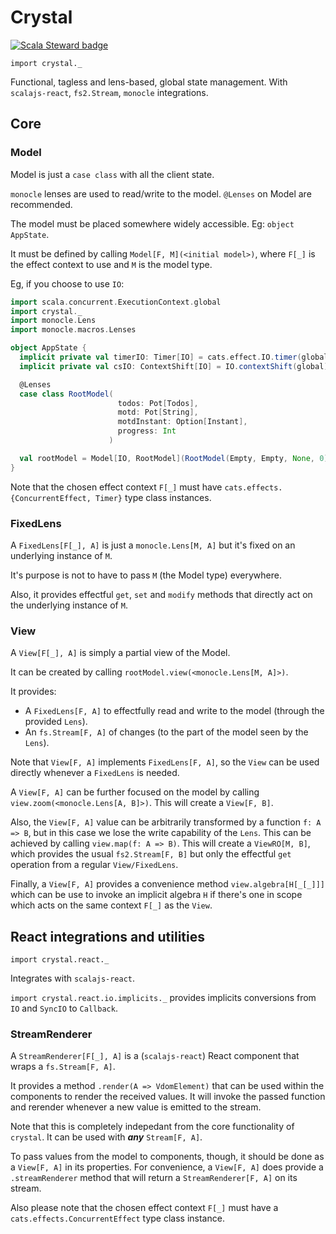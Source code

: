 # Crystal

[![Scala Steward badge](https://img.shields.io/badge/Scala_Steward-helping-blue.svg?style=flat&logo=data:image/png;base64,iVBORw0KGgoAAAANSUhEUgAAAA4AAAAQCAMAAAARSr4IAAAAVFBMVEUAAACHjojlOy5NWlrKzcYRKjGFjIbp293YycuLa3pYY2LSqql4f3pCUFTgSjNodYRmcXUsPD/NTTbjRS+2jomhgnzNc223cGvZS0HaSD0XLjbaSjElhIr+AAAAAXRSTlMAQObYZgAAAHlJREFUCNdNyosOwyAIhWHAQS1Vt7a77/3fcxxdmv0xwmckutAR1nkm4ggbyEcg/wWmlGLDAA3oL50xi6fk5ffZ3E2E3QfZDCcCN2YtbEWZt+Drc6u6rlqv7Uk0LdKqqr5rk2UCRXOk0vmQKGfc94nOJyQjouF9H/wCc9gECEYfONoAAAAASUVORK5CYII=)](https://scala-steward.org)

`import crystal._`

Functional, tagless and lens-based, global state management. With `scalajs-react`, `fs2.Stream`, `monocle` integrations.

## Core

### Model

Model is just a `case class` with all the client state.

`monocle` lenses are used to read/write to the model. `@Lenses` on Model are recommended.

The model must be placed somewhere widely accessible. Eg: `object AppState`.

It must be defined by calling `Model[F, M](<initial model>)`, where `F[_]` is the effect context to use and `M` is the model type.

Eg, if you choose to use `IO`:
```scala
import scala.concurrent.ExecutionContext.global
import crystal._
import monocle.Lens
import monocle.macros.Lenses

object AppState {
  implicit private val timerIO: Timer[IO] = cats.effect.IO.timer(global)
  implicit private val csIO: ContextShift[IO] = IO.contextShift(global)

  @Lenses
  case class RootModel(
                        todos: Pot[Todos],
                        motd: Pot[String],
                        motdInstant: Option[Instant],
                        progress: Int
                      )

  val rootModel = Model[IO, RootModel](RootModel(Empty, Empty, None, 0))
}
``` 

Note that the chosen effect context `F[_]` must have `cats.effects.{ConcurrentEffect, Timer}` type class instances.

### FixedLens

A `FixedLens[F[_], A]` is just a `monocle.Lens[M, A]` but it's fixed on an underlying instance of `M`.

It's purpose is not to have to pass `M` (the Model type) everywhere.

Also, it provides effectful `get`, `set` and `modify` methods that directly act on the underlying instance of `M`.

### View

A `View[F[_], A]` is simply a partial view of the Model.

It can be created by calling `rootModel.view(<monocle.Lens[M, A]>)`.

It provides:
* A `FixedLens[F, A]` to effectfully read and write to the model (through the provided `Lens`).
* An `fs.Stream[F, A]` of changes (to the part of the model seen by the `Lens`).

Note that `View[F, A]` implements `FixedLens[F, A]`, so the `View` can be used directly whenever a `FixedLens` is needed.

A `View[F, A]` can be further focused on the model by calling `view.zoom(<monocle.Lens[A, B]>)`. This will create a `View[F, B]`.

Also, the `View[F, A]` value can be arbitrarily transformed by a function `f: A => B`, but in this case we lose the write capability of the `Lens`. This can be achieved by calling `view.map(f: A => B)`. This will create a `ViewRO[M, B]`, which provides the usual `fs2.Stream[F, B]` but only the effectful `get` operation from a regular `View/FixedLens`. 

Finally, a `View[F, A]` provides a convenience method `view.algebra[H[_[_]]]` which can be use to invoke an implicit algebra `H` if there's one in scope which acts on the same context `F[_]` as the `View`.

## React integrations and utilities

`import crystal.react._`

Integrates with `scalajs-react`.

`import crystal.react.io.implicits._` provides implicits conversions from `IO` and `SyncIO` to `Callback`.

### StreamRenderer

A `StreamRenderer[F[_], A]` is a (`scalajs-react`) React component that wraps a `fs.Stream[F, A]`.

It provides a method `.render(A => VdomElement)` that can be used within the components to render the received values. It will invoke the passed function and rerender whenever a new value is emitted to the stream.

Note that this is completely indepedant from the core functionality of `crystal`. It can be used with ***any*** `Stream[F, A]`. 

To pass values from the model to components, though, it should be done as a `View[F, A]` in its properties. For convenience, a `View[F, A]` does provide a `.streamRenderer` method that will return a `StreamRenderer[F, A]` on its stream.

Also please note that the chosen effect context `F[_]` must have a `cats.effects.ConcurrentEffect` type class instance.